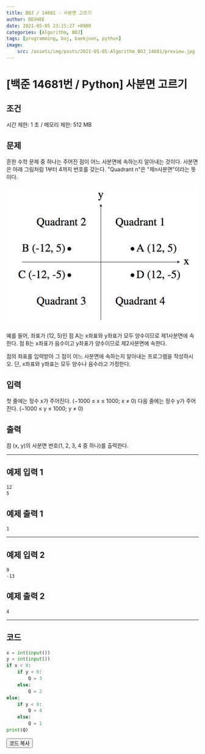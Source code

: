 ```yaml
---
title: BOJ / 14681 - 사분면 고르기
author: DEVHEE
date: 2021-05-05 23:15:27 +0900
categories: [Algorithm, BOJ]
tags: [programming, boj, baekjoon, python]
image:
    src: /assets/img/posts/2021-05-05-Algorithm_BOJ_14681/preview.jpg
---
```


# **[백준 14681번 / Python] 사분면 고르기**

## **조건**

시간 제한: 1 초 / 메모리 제한: 512 MB

## **문제**

흔한 수학 문제 중 하나는 주어진 점이 어느 사분면에 속하는지 알아내는 것이다. 사분면은 아래 그림처럼 1부터 4까지 번호를 갖는다. "Quadrant n"은 "제n사분면"이라는 뜻이다.

![Fig. 1](/assets/img/posts/2021-05-05-Algorithm_BOJ_14681/fig_1.png)

예를 들어, 좌표가 (12, 5)인 점 A는 x좌표와 y좌표가 모두 양수이므로 제1사분면에 속한다. 점 B는 x좌표가 음수이고 y좌표가 양수이므로 제2사분면에 속한다.

점의 좌표를 입력받아 그 점이 어느 사분면에 속하는지 알아내는 프로그램을 작성하시오. 단, x좌표와 y좌표는 모두 양수나 음수라고 가정한다.

## **입력**

첫 줄에는 정수 x가 주어진다. (−1000 ≤ x ≤ 1000; x ≠ 0) 다음 줄에는 정수 y가 주어진다. (−1000 ≤ y ≤ 1000; y ≠ 0)

## **출력**

점 (x, y)의 사분면 번호(1, 2, 3, 4 중 하나)를 출력한다.

---

## **예제 입력 1**

```
12
5
```

## **예제 출력 1**

```
1
```

---

## **예제 입력 2**

```
9
-13
```

## **예제 출력 2**

```
4
```

---

## **코드**

```python
x = int(input())
y = int(input())
if x < 0:
    if y < 0:
        Q = 3
    else:
        Q = 2
else:
    if y < 0:
        Q = 4
    else:
        Q = 1
print(Q)
```

<div id="copycode" style="display: none;">
x = int(input())
y = int(input())
if x < 0:
    if y < 0:
        Q = 3
    else:
        Q = 2
else:
    if y < 0:
        Q = 4
    else:
        Q = 1
print(Q)
</div>

<button onclick="copycode(this.id)">코드 복사</button>